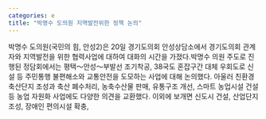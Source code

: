 ```yaml
---
categories: e
title: "박명수 도의원 지역발전위한 정책 논의"
---
```

박명수 도의원(국민의 힘, 안성2)은 20일 경기도의회 안성상담소에서 경기도의회 관계자와 지역발전을 위한 협력사업에 대하여 대화의 시간을 가졌다.박명수 의원 주도로 진행된 정담회에서는 평택～안성～부발선 조기착공, 38국도 혼잡구간 대체 우회도로 신설 등 주민통행 불편해소와 교통안전을 도모하는 사업에 대해 논의했다. 아울러 친환경 축산단지 조성과 축산 폐수처리, 농축수산물 판매, 유통구조 개선, 스마트 농업시설 건설 등 농업 자원화 사업에도 다양한 의견을 교환했다. 이외에 보개면 신도시 건설, 산업단지 조성, 장애인 편의시설 확충,